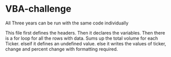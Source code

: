 # VBA-challenge

All Three years can be run with the same code individually

This file first defines the headers.
Then it declares the variables.
Then there is a for loop for all the rows with data.
Sums up the total volume for each Ticker.
elseif it defines an undefined value.
else it writes the values of ticker, change and percent change with formatting required.
